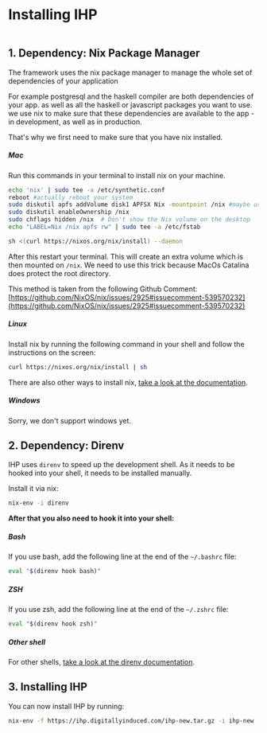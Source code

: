# Installing IHP

```toc
```

## 1. Dependency: Nix Package Manager

The framework uses the nix package manager to manage the whole set of dependencies of your application

For example postgresql and the haskell compiler are both dependencies of your app. as well as all the haskell or javascript packages you want to use. we use nix to make sure that these dependencies are available to the app - in development, as well as in production.

That's why we first need to make sure that you have nix installed.

##### Mac
Run this commands in your terminal to install nix on your machine.

```bash
echo 'nix' | sudo tee -a /etc/synthetic.conf
reboot #actually reboot your system
sudo diskutil apfs addVolume disk1 APFSX Nix -mountpoint /nix #maybe use other diskX if u set up your harddrives a different way
sudo diskutil enableOwnership /nix
sudo chflags hidden /nix  # Don't show the Nix volume on the desktop
echo "LABEL=Nix /nix apfs rw" | sudo tee -a /etc/fstab

sh <(curl https://nixos.org/nix/install) --daemon
```
After this restart your terminal.
This will create an extra volume which is then mounted on `/nix`.
We need to use this trick because MacOs Catalina does protect the root directory.

This method is taken from the following Github Comment:
[https://github.com/NixOS/nix/issues/2925#issuecomment-539570232](https://github.com/NixOS/nix/issues/2925#issuecomment-539570232)

##### Linux

Install nix by running the following command in your shell and follow the instructions on the screen:

```bash
curl https://nixos.org/nix/install | sh
```

There are also other ways to install nix, [take a look at the documentation](https://nixos.org/nix/download.html).

##### Windows
Sorry, we don't support windows yet.

## 2. Dependency: Direnv

IHP uses `direnv` to speed up the development shell. As it needs to be hooked into your shell, it needs to be installed manually.

Install it via nix:

```bash
nix-env -i direnv
```

**After that you also need to hook it into your shell:**

##### Bash

If you use bash, add the following line at the end of the `~/.bashrc` file:

```bash
eval "$(direnv hook bash)"
```

##### ZSH

If you use zsh, add the following line at the end of the `~/.zshrc` file:

```bash
eval "$(direnv hook zsh)"
```

##### Other shell

For other shells, [take a look at the direnv documentation](https://direnv.net/#README).

## 3. Installing IHP

You can now install IHP by running:

```bash
nix-env -f https://ihp.digitallyinduced.com/ihp-new.tar.gz -i ihp-new
```
